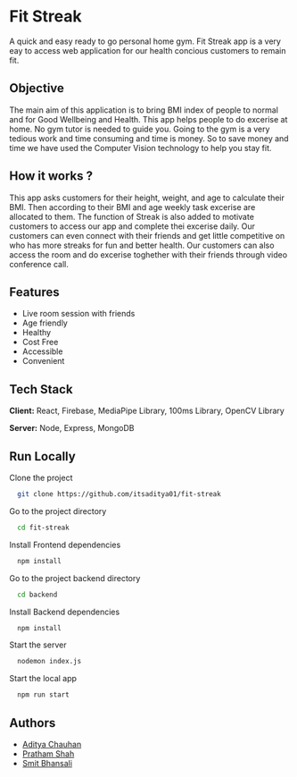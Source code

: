 # Fit Streak

A quick and easy ready to go personal home gym. Fit Streak app is a very eay to access web application for our health concious customers to remain fit.

## Objective

The main aim of this application is to bring BMI index of people to normal and for Good Wellbeing and Health. This app helps people to do excerise at home. No gym tutor is needed to guide you. Going to the gym is a very tedious work and time consuming and time is money. So to save money and time we have used the Computer Vision technology to help you stay fit.

## How it works ?

This app asks customers for their height, weight, and age to calculate their BMI. Then according to their BMI and age weekly task excerise are allocated to them. The function of Streak is also added to motivate customers to access our app and complete thei excerise daily. Our customers can even connect with their friends and get little competitive on who has more streaks for fun and better health. Our customers can also access the room and do excerise toghether with their friends through video conference call.

## Features

- Live room session with friends
- Age friendly
- Healthy
- Cost Free
- Accessible
- Convenient

## Tech Stack

**Client:** React, Firebase, MediaPipe Library, 100ms Library, OpenCV Library

**Server:** Node, Express, MongoDB

## Run Locally

Clone the project

```bash
  git clone https://github.com/itsaditya01/fit-streak
```

Go to the project directory

```bash
  cd fit-streak
```

Install Frontend dependencies

```bash
  npm install
```

Go to the project backend directory

```bash
  cd backend
```

Install Backend dependencies

```bash
  npm install
```

Start the server

```bash
  nodemon index.js
```

Start the local app

```bash
  npm run start
```

## Authors

- [Aditya Chauhan](https://github.com/itsaditya01)
- [Pratham Shah](https://github.com/smitbhansali)
- [Smit Bhansali](https://github.com/smitbhansali)
